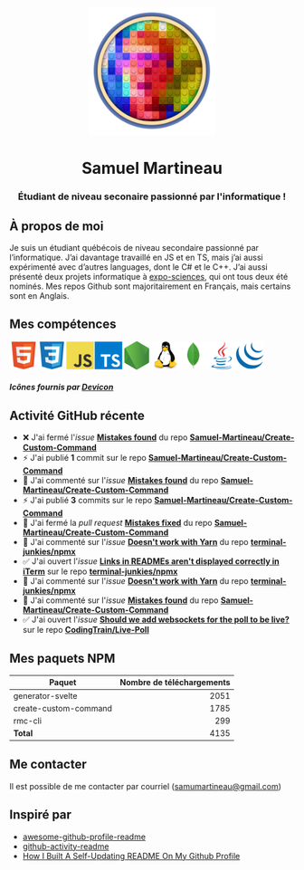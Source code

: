 <div align="middle">
  <img height="225" alt="avatar" src="https://raw.githubusercontent.com/Samuel-Martineau/Samuel-Martineau/master/avatar.png">
  <h1>Samuel Martineau</h1>
  <h3>Étudiant de niveau seconaire passionné par l'informatique !</h3>
</div>

## À propos de moi

Je suis un étudiant québécois de niveau secondaire passionné par l’informatique. J’ai davantage travaillé en JS et en TS, mais j’ai aussi expérimenté avec d’autres languages, dont le C# et le C++. J’ai aussi présenté deux projets informatique à [expo-sciences](https://technoscience.ca/programmes/expo-sciences/), qui ont tous deux été nominés. Mes repos Github sont majoritairement en Français, mais certains sont en Anglais.

## Mes compétences

<img alt="HTML5" src="https://raw.githubusercontent.com/devicons/devicon/master/icons/html5/html5-original.svg" width="50" title="HTML5" /><img alt="CSS3" src="https://raw.githubusercontent.com/devicons/devicon/master/icons/css3/css3-original.svg" width="50" title="CSS3" /><img alt="JavaScript" src="https://raw.githubusercontent.com/devicons/devicon/master/icons/javascript/javascript-original.svg" width="50" title="JavaScript" /><img alt="TypeScript" src="https://raw.githubusercontent.com/devicons/devicon/master/icons/typescript/typescript-original.svg" width="50" title="TypeScript" /><img alt="NodeJS" src="https://raw.githubusercontent.com/devicons/devicon/master/icons/nodejs/nodejs-original.svg" width="50" title="NodeJS" /><img alt="Linux" src="https://raw.githubusercontent.com/devicons/devicon/master/icons/linux/linux-original.svg" width="50" title="Linux" /><img alt="MongoDB" src="https://raw.githubusercontent.com/devicons/devicon/master/icons/mongodb/mongodb-original.svg" width="50" title="MongoDB" /><img alt="Java" src="https://raw.githubusercontent.com/devicons/devicon/master/icons/java/java-original.svg" width="50" title="Java" /><img alt="jQuery" src="https://raw.githubusercontent.com/devicons/devicon/master/icons/jquery/jquery-original.svg" width="50" title="jQuery" />

##### Icônes fournis par [Devicon](https://konpa.github.io/devicon/)

## Activité GitHub récente

- ❌ J&#x27;ai fermé l&#x27;_issue_ [**Mistakes found**](https://github.com/Samuel-Martineau/Create-Custom-Command/issues/2) du repo [**Samuel-Martineau/Create-Custom-Command**](https://github.com/Samuel-Martineau/Create-Custom-Command)
- ⚡ J&#x27;ai publié **1** commit sur le repo [**Samuel-Martineau/Create-Custom-Command**](https://github.com/Samuel-Martineau/Create-Custom-Command)
- 💬 J&#x27;ai commenté sur l&#x27;_issue_ [**Mistakes found**](https://github.com/Samuel-Martineau/Create-Custom-Command/issues/2) du repo [**Samuel-Martineau/Create-Custom-Command**](https://github.com/Samuel-Martineau/Create-Custom-Command)
- ⚡ J&#x27;ai publié **3** commits sur le repo [**Samuel-Martineau/Create-Custom-Command**](https://github.com/Samuel-Martineau/Create-Custom-Command)
- 🚫 J&#x27;ai fermé la _pull request_ [**Mistakes fixed**](https://github.com/Samuel-Martineau/Create-Custom-Command/pull/4) du repo [**Samuel-Martineau/Create-Custom-Command**](https://github.com/Samuel-Martineau/Create-Custom-Command)
- 💬 J&#x27;ai commenté sur l&#x27;_issue_ [**Doesn&#x27;t work with Yarn**](https://github.com/terminal-junkies/npmx/issues/5) du repo [**terminal-junkies/npmx**](https://github.com/terminal-junkies/npmx)
- ✅ J&#x27;ai ouvert l&#x27;_issue_ [**Links in READMEs aren&#x27;t displayed correctly in iTerm**](https://github.com/terminal-junkies/npmx/issues/9) sur le repo [**terminal-junkies/npmx**](https://github.com/terminal-junkies/npmx)
- 💬 J&#x27;ai commenté sur l&#x27;_issue_ [**Doesn&#x27;t work with Yarn**](https://github.com/terminal-junkies/npmx/issues/5) du repo [**terminal-junkies/npmx**](https://github.com/terminal-junkies/npmx)
- 💬 J&#x27;ai commenté sur l&#x27;_issue_ [**Mistakes found**](https://github.com/Samuel-Martineau/Create-Custom-Command/issues/2) du repo [**Samuel-Martineau/Create-Custom-Command**](https://github.com/Samuel-Martineau/Create-Custom-Command)
- ✅ J&#x27;ai ouvert l&#x27;_issue_ [**Should we add websockets for the poll to be live?**](https://github.com/CodingTrain/Live-Poll/issues/15) sur le repo [**CodingTrain/Live-Poll**](https://github.com/CodingTrain/Live-Poll)

## Mes paquets NPM

| Paquet                | Nombre de téléchargements |
| --------------------- | ------------------------: |
| generator-svelte      |                      2051 |
| create-custom-command |                      1785 |
| rmc-cli               |                       299 |
| **Total**             |                      4135 |

## Me contacter

Il est possible de me contacter par courriel ([samumartineau@gmail.com](mailto:samumartineau@gmail.com))

## Inspiré par

- [awesome-github-profile-readme](https://github.com/abhisheknaiidu/awesome-github-profile-readme)
- [github-activity-readme](https://github.com/jamesgeorge007/github-activity-readme)
- [How I Built A Self-Updating README On My Github Profile](https://www.mokkapps.de/blog/how-i-built-a-self-updating-readme-on-my-git-hub-profile/)

